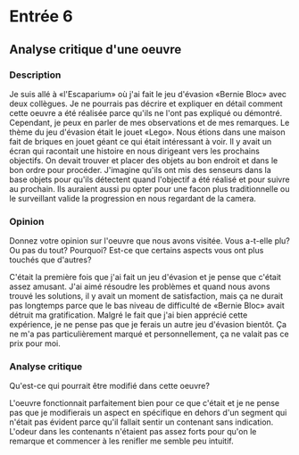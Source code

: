 # Entrée 6
## Analyse critique d'une oeuvre


### Description

Je suis allé à «l'Escaparium» où j'ai fait le jeu d'évasion «Bernie Bloc» avec deux collègues. Je ne pourrais pas décrire et expliquer en détail comment cette oeuvre a été réalisée parce qu'ils ne l'ont pas expliqué ou démontré. Cependant, je peux en parler de mes observations et de mes remarques. Le thème du jeu d'évasion était le jouet «Lego». Nous étions dans une maison fait de briques en jouet géant ce qui était intéressant à voir. Il y avait un écran qui racontait une histoire en nous dirigeant vers les prochains objectifs. On devait trouver et placer des objets au bon endroit et dans le bon ordre pour procéder. J'imagine qu'ils ont mis des senseurs dans la base objets pour qu'ils détectent quand l'objectif a été réalisé et pour suivre au prochain. Ils auraient aussi pu opter pour une facon plus traditionnelle ou le surveillant valide la progression en nous regardant de la camera. 

### Opinion
Donnez votre opinion sur l'oeuvre que nous avons visitée. Vous a-t-elle plu? Ou pas du tout? Pourquoi? Est-ce que certains aspects vous ont plus touchés que d'autres? 

C'était la première fois que j'ai fait un jeu d'évasion et je pense que c'était assez amusant. J'ai aimé résoudre les problèmes et quand nous avons trouvé les solutions, il y avait un moment de satisfaction, mais ça ne durait pas longtemps parce que le bas niveau de difficulté de «Bernie Bloc» avait détruit ma gratification. Malgré le fait que j'ai bien apprécié cette expérience, je ne pense pas que je ferais un autre jeu d'évasion bientôt. Ça ne m'a pas particulièrement marqué et personnellement, ça ne valait pas ce prix pour moi. 

### Analyse critique
Qu'est-ce qui pourrait être modifié dans cette oeuvre? 

L'oeuvre fonctionnait parfaitement bien pour ce que c'était et je ne pense pas que je modifierais un aspect en spécifique en dehors d'un segment qui n'était pas évident parce qu'il fallait sentir un contenant sans indication. L'odeur dans les contenants n'étaient pas assez forts pour qu'on le remarque et commencer à les renifler me semble peu intuitif.
